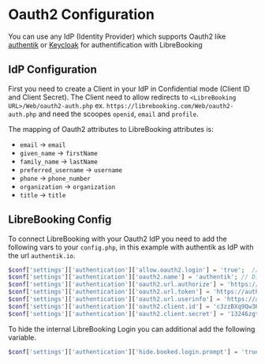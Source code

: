 # Oauth2 Configuration
You can use any IdP (Identity Provider) which supports Oauth2 like [authentik](https://goauthentik.io) or [Keycloak](https://www.keycloak.org/) for authentification with LibreBooking

## IdP Configuration
First you need to create a Client in your IdP in Confidential mode (Client ID and Client Secret).
The Client need to allow redirects to `<LibreBooking URL>/Web/oauth2-auth.php` ex. `https://librebooking.com/Web/oauth2-auth.php` and need the scoopes `openid`, `email` and `profile`.

The mapping of Oauth2 attributes to LibreBooking attributes is:
- `email` -> `email`
- `given_name` -> `firstName`
- `family_name` -> `lastName`
- `preferred_username` -> `username`
- `phone` -> `phone_number`
- `organization` -> `organization`
- `title` -> `title`

## LibreBooking Config
To connect LibreBooking with your Oauth2 IdP you need to add the following vars to your `config.php`, in this example with authentik as IdP with the url `authentik.io`.
```php
$conf['settings']['authentication']['allow.oauth2.login'] = 'true';  // Enable Oauth2
$conf['settings']['authentication']['oauth2.name'] = 'authentik'; // Display name of Oauth2 IdP
$conf['settings']['authentication']['oauth2.url.authorize'] = 'https://authentik.io/application/o/authorize/'; // Oauth2 Authorization Endpoint
$conf['settings']['authentication']['oauth2.url.token'] = 'https://authentik.io/application/o/token/'; // Oauth2 Token Endpoint
$conf['settings']['authentication']['oauth2.url.userinfo'] = 'https://authentik.io/application/o/userinfo/'; // Oauth2 Userinfo Endpoint
$conf['settings']['authentication']['oauth2.client.id'] = 'c3zzBXq9Qw3K9KErd9ta6tQgvVhr6wT3rkQaInz8';
$conf['settings']['authentication']['oauth2.client.secret'] = '13246zgtfd4t456zhg8rdgf98g789df7gFG56z5zhb';
```

To hide the internal LibreBooking Login you can additional add the following variable.
```php
$conf['settings']['authentication']['hide.booked.login.prompt'] = 'true';
```
